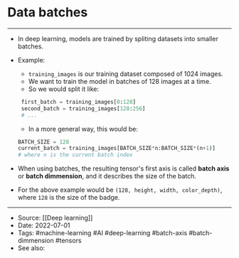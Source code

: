 # Data batches
----

- In deep learning, models are trained by spliting datasets into smaller batches.

- Example:
	- `training_images`  is our training dataset composed of 1024 images.
	- We want to train the model in batches of 128 images at a time.
	- So we would split it like:
	```python
	 first_batch = training_images[0:128]
	 second_batch = training_images[128:256]
	 # ...
	```
	- In a more general way, this would be:
	```python
	BATCH_SIZE = 128
	current_batch = training_images[BATCH_SIZE*n:BATCH_SIZE*(n+1)]
	# where n is the current batch index
	```

- When using batches, the resulting tensor's first axis is called **batch axis** or **batch dimmension**, and it describes the size of the batch.

- For the above example would be `(128, height, width, color_depth)`, where `128` is the size of the badge.

---
- Source: [[Deep learning]]
- Date: 2022-07-01
- Tags: #machine-learning #AI  #deep-learning #batch-axis #batch-dimmension #tensors
- See also: